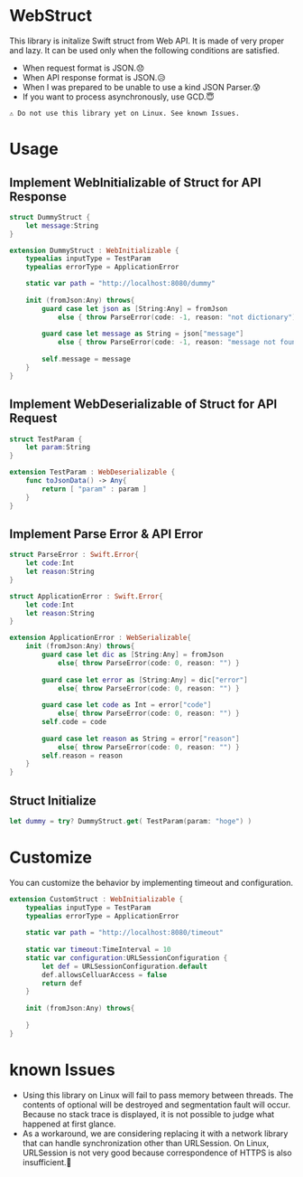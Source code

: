 # WebStruct
This library is initalize Swift struct from Web API.
It is made of very proper and lazy.
It can be used only when the following conditions are satisfied.

* When request format is JSON.😞
* When API response format is JSON.😥
* When I was prepared to be unable to use a kind JSON Parser.😰
* If you want to process asynchronously, use GCD.😇

```
⚠️ Do not use this library yet on Linux. See known Issues.
```

# Usage

## Implement WebInitializable of Struct for API Response


```Swift
struct DummyStruct {
    let message:String
}

extension DummyStruct : WebInitializable {
    typealias inputType = TestParam
    typealias errorType = ApplicationError

    static var path = "http://localhost:8080/dummy"
    
    init (fromJson:Any) throws{
        guard case let json as [String:Any] = fromJson
            else { throw ParseError(code: -1, reason: "not dictionary") }
        
        guard case let message as String = json["message"]
            else { throw ParseError(code: -1, reason: "message not found.") }
        
        self.message = message
    }
}
```

## Implement WebDeserializable of Struct for API Request

```Swift
struct TestParam {
    let param:String
}

extension TestParam : WebDeserializable {
    func toJsonData() -> Any{
        return [ "param" : param ]
    }
}
```

## Implement Parse Error & API Error

```Swift
struct ParseError : Swift.Error{
    let code:Int
    let reason:String
}

struct ApplicationError : Swift.Error{
    let code:Int
    let reason:String
}

extension ApplicationError : WebSerializable{
    init (fromJson:Any) throws{
        guard case let dic as [String:Any] = fromJson
            else{ throw ParseError(code: 0, reason: "") }
        
        guard case let error as [String:Any] = dic["error"]
            else{ throw ParseError(code: 0, reason: "") }
        
        guard case let code as Int = error["code"]
            else{ throw ParseError(code: 0, reason: "") }
        self.code = code
        
        guard case let reason as String = error["reason"]
            else{ throw ParseError(code: 0, reason: "") }
        self.reason = reason
    }
}
```

## Struct Initialize

```Swift
let dummy = try? DummyStruct.get( TestParam(param: "hoge") )
```

# Customize

You can customize the behavior by implementing timeout and configuration.

```Swift
extension CustomStruct : WebInitializable {
    typealias inputType = TestParam
    typealias errorType = ApplicationError
    
    static var path = "http://localhost:8080/timeout"
    
    static var timeout:TimeInterval = 10
    static var configuration:URLSessionConfiguration {
        let def = URLSessionConfiguration.default
        def.allowsCelluarAccess = false
        return def
    }
    
    init (fromJson:Any) throws{
        
    }
}
```
# known Issues
* Using this library on Linux will fail to pass memory between threads. The contents of optional will be destroyed and segmentation fault will occur. Because no stack trace is displayed, it is not possible to judge what happened at first glance.
* As a workaround, we are considering replacing it with a network library that can handle synchronization other than URLSession. On Linux, URLSession is not very good because correspondence of HTTPS is also insufficient.🐷

